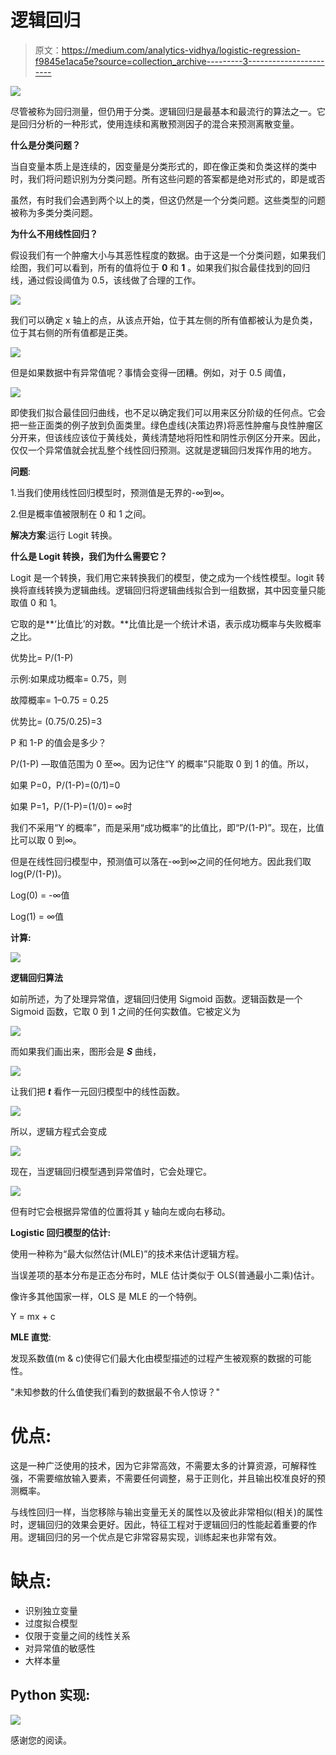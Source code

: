 # 逻辑回归

> 原文：<https://medium.com/analytics-vidhya/logistic-regression-f9845e1aca5e?source=collection_archive---------3----------------------->

![](img/d404786fbbefd6094433f3cedfbfc93b.png)

尽管被称为回归测量，但仍用于分类。逻辑回归是最基本和最流行的算法之一。它是回归分析的一种形式，使用连续和离散预测因子的混合来预测离散变量。

**什么是分类问题？**

当自变量本质上是连续的，因变量是分类形式的，即在像正类和负类这样的类中时，我们将问题识别为分类问题。所有这些问题的答案都是绝对形式的，即是或否

虽然，有时我们会遇到两个以上的类，但这仍然是一个分类问题。这些类型的问题被称为多类分类问题。

**为什么不用线性回归？**

假设我们有一个肿瘤大小与其恶性程度的数据。由于这是一个分类问题，如果我们绘图，我们可以看到，所有的值将位于 **0** 和 **1** 。如果我们拟合最佳找到的回归线，通过假设阈值为 0.5，该线做了合理的工作。

![](img/547aaa389ce3cf74191ec13a57ac0138.png)

我们可以确定 x 轴上的点，从该点开始，位于其左侧的所有值都被认为是负类，位于其右侧的所有值都是正类。

![](img/1a662a9bee5bb001b18468bfac62911b.png)

但是如果数据中有异常值呢？事情会变得一团糟。例如，对于 0.5 阈值，

![](img/5d7f6ac2b0b808fcc328469dd4548836.png)

即使我们拟合最佳回归曲线，也不足以确定我们可以用来区分阶级的任何点。它会把一些正面类的例子放到负面类里。绿色虚线(决策边界)将恶性肿瘤与良性肿瘤区分开来，但该线应该位于黄线处，黄线清楚地将阳性和阴性示例区分开来。因此，仅仅一个异常值就会扰乱整个线性回归预测。这就是逻辑回归发挥作用的地方。

**问题**:

1.当我们使用线性回归模型时，预测值是无界的-∞到∞。

2.但是概率值被限制在 0 和 1 之间。

**解决方案**:运行 Logit 转换。

**什么是 Logit 转换，我们为什么需要它？**

Logit 是一个转换，我们用它来转换我们的模型，使之成为一个线性模型。logit 转换将直线转换为逻辑曲线。逻辑回归将逻辑曲线拟合到一组数据，其中因变量只能取值 0 和 1。

它取的是**‘比值比’的对数。**比值比是一个统计术语，表示成功概率与失败概率之比。

优势比= P/(1-P)

示例:如果成功概率= 0.75，则

故障概率= 1–0.75 = 0.25

优势比= (0.75/0.25)=3

P 和 1-P 的值会是多少？

P/(1-P) —取值范围为 0 至∞。因为记住“Y 的概率”只能取 0 到 1 的值。所以，

如果 P=0，P/(1-P)=(0/1)=0

如果 P=1，P/(1-P)=(1/0)= ∞时

我们不采用“Y 的概率”，而是采用“成功概率”的比值比，即“P/(1-P)”。现在，比值比可以取 0 到∞。

但是在线性回归模型中，预测值可以落在-∞到∞之间的任何地方。因此我们取 log(P/(1-P))。

Log(0) = -∞值

Log(1) = ∞值

**计算:**

![](img/7a2f6ad1e6212eb46c098c694e666b55.png)

**逻辑回归算法**

如前所述，为了处理异常值，逻辑回归使用 Sigmoid 函数。逻辑函数是一个 Sigmoid 函数，它取 0 到 1 之间的任何实数值。它被定义为

![](img/b3911d46f059dcf6198ff5a5d10f0cb8.png)

而如果我们画出来，图形会是 ***S*** 曲线，

![](img/e02347cc6f668163aa7f184106246358.png)

让我们把 ***t*** 看作一元回归模型中的线性函数。

![](img/4cb401f485a7f5cb68328b055b88fc8e.png)

所以，逻辑方程式会变成

![](img/009fe34276a595f3a3020eecf4aafd77.png)

现在，当逻辑回归模型遇到异常值时，它会处理它。

![](img/a12dc9de876caec0e487463938fc4c6b.png)

但有时它会根据异常值的位置将其 y 轴向左或向右移动。

**Logistic 回归模型的估计:**

使用一种称为“最大似然估计(MLE)”的技术来估计逻辑方程。

当误差项的基本分布是正态分布时，MLE 估计类似于 OLS(普通最小二乘)估计。

像许多其他国家一样，OLS 是 MLE 的一个特例。

Y = mx + c

**MLE 直觉**:

发现系数值(m & c)使得它们最大化由模型描述的过程产生被观察的数据的可能性。

"未知参数的什么值使我们看到的数据最不令人惊讶？"

# **优点**:

这是一种广泛使用的技术，因为它非常高效，不需要太多的计算资源，可解释性强，不需要缩放输入要素，不需要任何调整，易于正则化，并且输出校准良好的预测概率。

与线性回归一样，当您移除与输出变量无关的属性以及彼此非常相似(相关)的属性时，逻辑回归的效果会更好。因此，特征工程对于逻辑回归的性能起着重要的作用。逻辑回归的另一个优点是它非常容易实现，训练起来也非常有效。

# 缺点:

*   识别独立变量
*   过度拟合模型
*   仅限于变量之间的线性关系
*   对异常值的敏感性
*   大样本量

## Python 实现:

![](img/9e0a609f1a377b26c9a1884d7a9b6278.png)

感谢您的阅读。